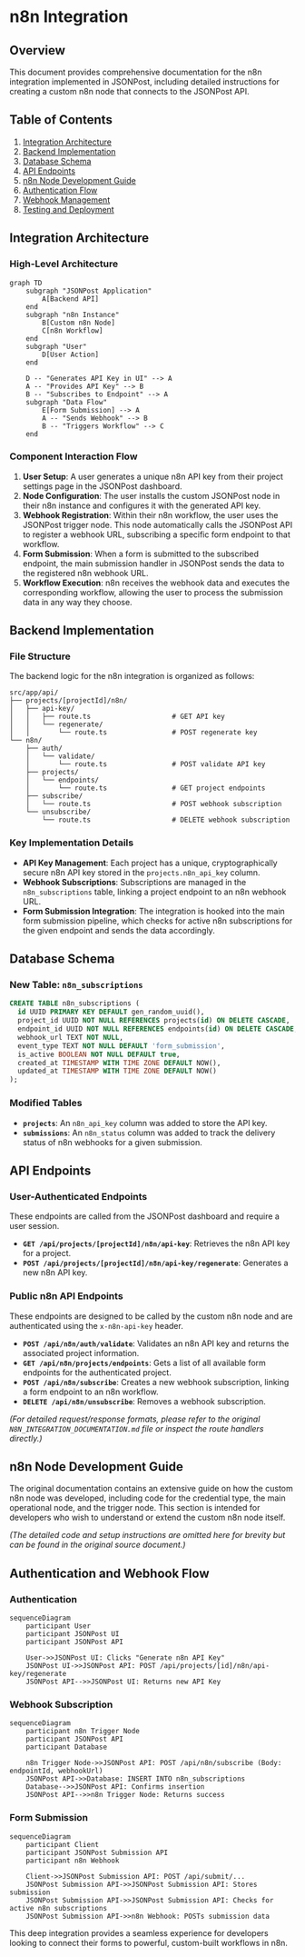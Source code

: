 # n8n Integration

## Overview

This document provides comprehensive documentation for the n8n integration implemented in JSONPost, including detailed instructions for creating a custom n8n node that connects to the JSONPost API.

## Table of Contents

1. [Integration Architecture](#integration-architecture)
2. [Backend Implementation](#backend-implementation)
3. [Database Schema](#database-schema)
4. [API Endpoints](#api-endpoints)
5. [n8n Node Development Guide](#n8n-node-development-guide)
6. [Authentication Flow](#authentication-flow)
7. [Webhook Management](#webhook-management)
8. [Testing and Deployment](#testing-and-deployment)

## Integration Architecture

### High-Level Architecture

```mermaid
graph TD
    subgraph "JSONPost Application"
        A[Backend API]
    end
    subgraph "n8n Instance"
        B[Custom n8n Node]
        C[n8n Workflow]
    end
    subgraph "User"
        D[User Action]
    end

    D -- "Generates API Key in UI" --> A
    A -- "Provides API Key" --> B
    B -- "Subscribes to Endpoint" --> A
    subgraph "Data Flow"
        E[Form Submission] --> A
        A -- "Sends Webhook" --> B
        B -- "Triggers Workflow" --> C
    end
```

### Component Interaction Flow

1. **User Setup**: A user generates a unique n8n API key from their project settings page in the JSONPost dashboard.
2. **Node Configuration**: The user installs the custom JSONPost node in their n8n instance and configures it with the generated API key.
3. **Webhook Registration**: Within their n8n workflow, the user uses the JSONPost trigger node. This node automatically calls the JSONPost API to register a webhook URL, subscribing a specific form endpoint to that workflow.
4. **Form Submission**: When a form is submitted to the subscribed endpoint, the main submission handler in JSONPost sends the data to the registered n8n webhook URL.
5. **Workflow Execution**: n8n receives the webhook data and executes the corresponding workflow, allowing the user to process the submission data in any way they choose.

## Backend Implementation

### File Structure

The backend logic for the n8n integration is organized as follows:
```
src/app/api/
├── projects/[projectId]/n8n/
│   ├── api-key/
│   │   ├── route.ts                    # GET API key
│   │   └── regenerate/
│   │       └── route.ts                # POST regenerate key
└── n8n/
    ├── auth/
    │   └── validate/
    │       └── route.ts                # POST validate API key
    ├── projects/
    │   └── endpoints/
    │       └── route.ts                # GET project endpoints
    ├── subscribe/
    │   └── route.ts                    # POST webhook subscription
    └── unsubscribe/
        └── route.ts                    # DELETE webhook subscription
```

### Key Implementation Details

- **API Key Management**: Each project has a unique, cryptographically secure n8n API key stored in the `projects.n8n_api_key` column.
- **Webhook Subscriptions**: Subscriptions are managed in the `n8n_subscriptions` table, linking a project endpoint to an n8n webhook URL.
- **Form Submission Integration**: The integration is hooked into the main form submission pipeline, which checks for active n8n subscriptions for the given endpoint and sends the data accordingly.

## Database Schema

### New Table: `n8n_subscriptions`

```sql
CREATE TABLE n8n_subscriptions (
  id UUID PRIMARY KEY DEFAULT gen_random_uuid(),
  project_id UUID NOT NULL REFERENCES projects(id) ON DELETE CASCADE,
  endpoint_id UUID NOT NULL REFERENCES endpoints(id) ON DELETE CASCADE,
  webhook_url TEXT NOT NULL,
  event_type TEXT NOT NULL DEFAULT 'form_submission',
  is_active BOOLEAN NOT NULL DEFAULT true,
  created_at TIMESTAMP WITH TIME ZONE DEFAULT NOW(),
  updated_at TIMESTAMP WITH TIME ZONE DEFAULT NOW()
);
```

### Modified Tables

- **`projects`**: An `n8n_api_key` column was added to store the API key.
- **`submissions`**: An `n8n_status` column was added to track the delivery status of n8n webhooks for a given submission.

## API Endpoints

### User-Authenticated Endpoints

These endpoints are called from the JSONPost dashboard and require a user session.

- **`GET /api/projects/[projectId]/n8n/api-key`**: Retrieves the n8n API key for a project.
- **`POST /api/projects/[projectId]/n8n/api-key/regenerate`**: Generates a new n8n API key.

### Public n8n API Endpoints

These endpoints are designed to be called by the custom n8n node and are authenticated using the `x-n8n-api-key` header.

- **`POST /api/n8n/auth/validate`**: Validates an n8n API key and returns the associated project information.
- **`GET /api/n8n/projects/endpoints`**: Gets a list of all available form endpoints for the authenticated project.
- **`POST /api/n8n/subscribe`**: Creates a new webhook subscription, linking a form endpoint to an n8n workflow.
- **`DELETE /api/n8n/unsubscribe`**: Removes a webhook subscription.

*(For detailed request/response formats, please refer to the original `N8N_INTEGRATION_DOCUMENTATION.md` file or inspect the route handlers directly.)*

## n8n Node Development Guide

The original documentation contains an extensive guide on how the custom n8n node was developed, including code for the credential type, the main operational node, and the trigger node. This section is intended for developers who wish to understand or extend the custom n8n node itself.

*(The detailed code and setup instructions are omitted here for brevity but can be found in the original source document.)*

## Authentication and Webhook Flow

### Authentication
```mermaid
sequenceDiagram
    participant User
    participant JSONPost UI
    participant JSONPost API

    User->>JSONPost UI: Clicks "Generate n8n API Key"
    JSONPost UI->>JSONPost API: POST /api/projects/[id]/n8n/api-key/regenerate
    JSONPost API-->>JSONPost UI: Returns new API Key
```

### Webhook Subscription
```mermaid
sequenceDiagram
    participant n8n Trigger Node
    participant JSONPost API
    participant Database

    n8n Trigger Node->>JSONPost API: POST /api/n8n/subscribe (Body: endpointId, webhookUrl)
    JSONPost API->>Database: INSERT INTO n8n_subscriptions
    Database-->>JSONPost API: Confirms insertion
    JSONPost API-->>n8n Trigger Node: Returns success
```

### Form Submission
```mermaid
sequenceDiagram
    participant Client
    participant JSONPost Submission API
    participant n8n Webhook

    Client->>JSONPost Submission API: POST /api/submit/...
    JSONPost Submission API->>JSONPost Submission API: Stores submission
    JSONPost Submission API->>JSONPost Submission API: Checks for active n8n subscriptions
    JSONPost Submission API->>n8n Webhook: POSTs submission data
```

This deep integration provides a seamless experience for developers looking to connect their forms to powerful, custom-built workflows in n8n.